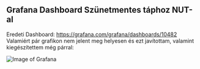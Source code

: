 ## Grafana Dashboard Szünetmentes táphoz NUT-al

Eredeti Dashboard: https://grafana.com/grafana/dashboards/10482
Valamiért pár grafikon nem jelent meg helyesen és ezt javítottam, valamint kiegészítettem még párral:

![Image of Grafana](https://mobilarena.hu/dl/upc/2020-07/450566_grafana.jpg)
